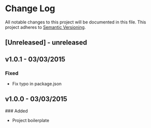 # Change Log
All notable changes to this project will be documented in this file.
This project adheres to [Semantic Versioning](http://semver.org/).

## [Unreleased] - unreleased

## v1.0.1 - 03/03/2015

### Fixed
- Fix typo in package.json

## v1.0.0 - 03/03/2015

### Added
- Project boilerplate
